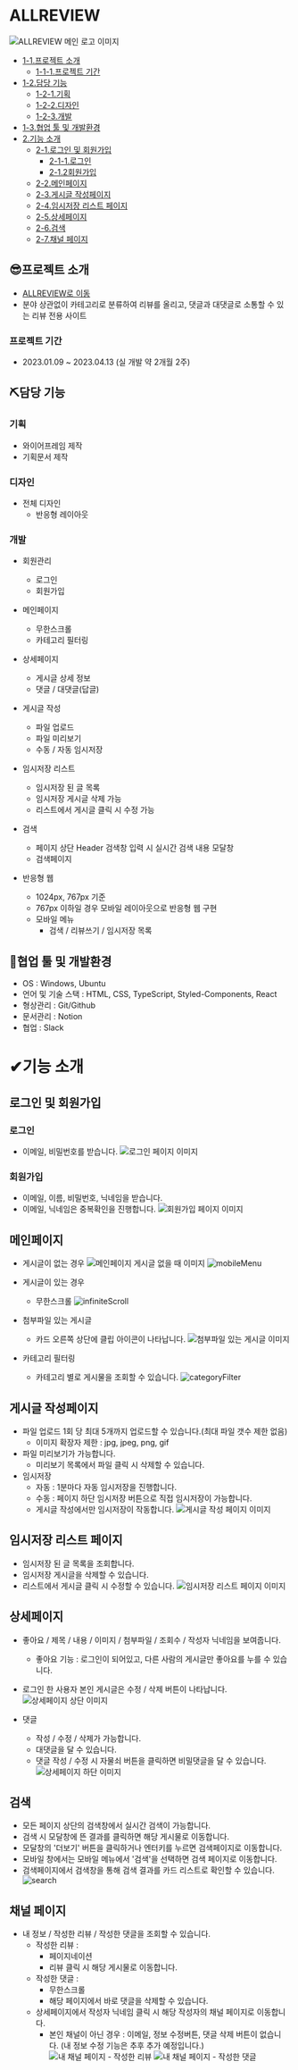 # ALLREVIEW
![ALLREVIEW 메인 로고 이미지](https://user-images.githubusercontent.com/89020079/232500769-a2f07a20-28c4-43c5-990f-9dd538c96228.png)

  - [1-1.프로젝트 소개](#프로젝트-소개)
    - [1-1-1.프로젝트 기간](#프로젝트-기간)
  - [1-2.담당 기능](#담당-기능)
    - [1-2-1.기획](#기획)
    - [1-2-2.디자인](#디자인)
    - [1-2-3.개발](#개발)
  - [1-3.협업 툴 및 개발환경](#협업-툴-및-개발환경)
- [2.기능 소개](#기능-소개)
  - [2-1.로그인 및 회원가입](#로그인-및-회원가입)
    - [2-1-1.로그인](#로그인)
    - [2-1.2회원가입](#회원가입)
  - [2-2.메인페이지](#메인페이지)
  - [2-3.게시글 작성페이지](#게시글-작성페이지)
  - [2-4.임시저장 리스트 페이지](#임시저장-리스트-페이지)
  - [2-5.상세페이지](#상세페이지)
  - [2-6.검색](#검색)
  - [2-7.채널 페이지](#채널-페이지)


## 😎프로젝트 소개
- [ALLREVIEW로 이동](http://43.202.40.32:3000/)
- 분야 상관없이 카테고리로 분류하여 리뷰를 올리고, 댓글과 대댓글로 소통할 수 있는 리뷰 전용 사이트
### 프로젝트 기간
- 2023.01.09 ~ 2023.04.13 (실 개발 약 2개월 2주)

## ⛏담당 기능
### 기획
- 와이어프레임 제작
- 기획문서 제작

### 디자인
- 전체 디자인
  - 반응형 레이아웃

### 개발
- 회원관리
  - 로그인
  - 회원가입
    
- 메인페이지
  - 무한스크롤
  - 카테고리 필터링

- 상세페이지
  - 게시글 상세 정보
  - 댓글 / 대댓글(답글)

- 게시글 작성
  - 파일 업로드
  - 파일 미리보기
  - 수동 / 자동 임시저장

- 임시저장 리스트
  - 임시저장 된 글 목록
  - 임시저장 게시글 삭제 가능
  - 리스트에서 게시글 클릭 시 수정 가능

- 검색
  - 페이지 상단 Header 검색창 입력 시 실시간 검색 내용 모달창
  - 검색페이지

- 반응형 웹
  - 1024px, 767px 기준
  - 767px 이하일 경우 모바일 레이아웃으로 반응형 웹 구현
  - 모바일 메뉴
    - 검색 / 리뷰쓰기 / 임시저장 목록
    
## 🤝협업 툴 및 개발환경
- OS : Windows, Ubuntu
- 언어 및 기술 스택 : HTML, CSS, TypeScript, Styled-Components, React
- 형상관리 : Git/Github
- 문서관리 : Notion
- 협업 : Slack

# ✔기능 소개
## 로그인 및 회원가입
### 로그인
- 이메일, 비밀번호를 받습니다.
![로그인 페이지 이미지](https://user-images.githubusercontent.com/89020079/232508348-3a5c281a-f829-4e7a-8e1c-41be85eae0c5.png)

### 회원가입
- 이메일, 이름, 비밀번호, 닉네임을 받습니다.
- 이메일, 닉네임은 중복확인을 진행합니다.
![회원가입 페이지 이미지](https://user-images.githubusercontent.com/89020079/232508367-5eb8273a-1004-4f01-a6d6-52498c3c567f.png)

## 메인페이지
- 게시글이 없는 경우
![메인페이지 게시글 없을 때 이미지](https://user-images.githubusercontent.com/89020079/232508622-049ce5a5-b535-412c-8625-8d68ea5aa1a5.png)
![mobileMenu](https://user-images.githubusercontent.com/89020079/232509751-702a6750-4638-4a60-93df-0798c2a1e56e.gif)

- 게시글이 있는 경우
  - 무한스크롤
![infiniteScroll](https://user-images.githubusercontent.com/89020079/232509315-656ce817-3f4b-496c-a4f4-43e11310bcbe.gif)

- 첨부파일 있는 게시글
  - 카드 오른쪽 상단에 클립 아이콘이 나타납니다.
![첨부파일 있는 게시글 이미지](https://user-images.githubusercontent.com/89020079/232509463-74786d62-c937-4817-9997-9b90b28f8b5f.png)

- 카테고리 필터링
  - 카테고리 별로 게시물을 조회할 수 있습니다.
![categoryFilter](https://user-images.githubusercontent.com/89020079/232509910-f6a64df2-f6ba-424f-b864-0578d54c4a39.gif)

## 게시글 작성페이지
- 파일 업로드 1회 당 최대 5개까지 업로드할 수 있습니다.(최대 파일 갯수 제한 없음)
  - 이미지 확장자 제한 : jpg, jpeg, png, gif
- 파일 미리보기가 가능합니다.
  - 미리보기 목록에서 파일 클릭 시 삭제할 수 있습니다.
- 임시저장
  - 자동 : 1분마다 자동 임시저장을 진행합니다.
  - 수동 : 페이지 하단 임시저장 버튼으로 직접 임시저장이 가능합니다.
  - 게시글 작성에서만 임시저장이 작동합니다.
![게시글 작성 페이지 이미지](https://user-images.githubusercontent.com/89020079/232510179-64de82c5-f7e4-431d-8672-01d4fd521094.png)

## 임시저장 리스트 페이지
- 임시저장 된 글 목록을 조회합니다.
- 임시저장 게시글을 삭제할 수 있습니다.
- 리스트에서 게시글 클릭 시 수정할 수 있습니다.
![임시저장 리스트 페이지 이미지](https://user-images.githubusercontent.com/89020079/232510301-a42326b7-6bf6-4044-a43d-37154358c86b.png)

## 상세페이지
- 좋아요 / 제목 / 내용 / 이미지 / 첨부파일 / 조회수 / 작성자 닉네임을 보여줍니다.
  - 좋아요 기능 : 로그인이 되어있고, 다른 사람의 게시글만 좋아요를 누를 수 있습니다.
- 로그인 한 사용자 본인 게시글은 수정 / 삭제 버튼이 나타납니다.
![상세페이지 상단 이미지](https://user-images.githubusercontent.com/89020079/232510394-93ed31ab-3453-4482-bcbb-4dc8b043b5d2.png)

- 댓글
  - 작성 / 수정 / 삭제가 가능합니다.
  - 대댓글을 달 수 있습니다.
  - 댓글 작성 / 수정 시 자물쇠 버튼을 클릭하면 비밀댓글을 달 수 있습니다.
![상세페이지 하단 이미지](https://user-images.githubusercontent.com/89020079/232510455-be679a3d-39f8-4f23-8b6f-c81f64211750.png)

## 검색
  - 모든 페이지 상단의 검색창에서 실시간 검색이 가능합니다.
  - 검색 시 모달창에 뜬 결과를 클릭하면 해당 게시물로 이동합니다.
  - 모달창의 '더보기' 버튼을 클릭하거나 엔터키를 누르면 검색페이지로 이동합니다.
  - 모바일 창에서는 모바일 메뉴에서 '검색'을 선택하면 검색 페이지로 이동합니다.
  - 검색페이지에서 검색창을 통해 검색 결과를 카드 리스트로 확인할 수 있습니다.
![search](https://user-images.githubusercontent.com/89020079/232510575-11f2278f-dde2-43ad-b9a6-96d8657e840d.gif)

## 채널 페이지
- 내 정보 / 작성한 리뷰 / 작성한 댓글을 조회할 수 있습니다.
  - 작성한 리뷰 : 
    - 페이지네이션
    - 리뷰 클릭 시 해당 게시물로 이동합니다.
  - 작성한 댓글 : 
    - 무한스크롤
    - 해당 페이지에서 바로 댓글을 삭제할 수 있습니다.
  - 상세페이지에서 작성자 닉네임 클릭 시 해당 작성자의 채널 페이지로 이동합니다.
    - 본인 채널이 아닌 경우 : 이메일, 정보 수정버튼, 댓글 삭제 버튼이 없습니다.
  (내 정보 수정 기능은 추후 추가 예정입니다.)
![내 채널 페이지 - 작성한 리뷰](https://github.com/DawonOh/review-board/assets/89020079/1055d308-7361-40f1-9ba8-c46310ec940c)
![내 채널 페이지 - 작성한 댓글](https://github.com/DawonOh/review-board/assets/89020079/3994ef7b-f877-4a92-a769-a4413a6b5a8b)



